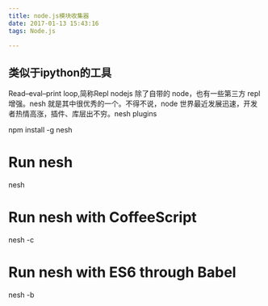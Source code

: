 ```yaml
---
title: node.js模块收集器
date: 2017-01-13 15:43:16
tags: Node.js

---
```


## 类似于ipython的工具

Read–eval–print loop,简称Repl
nodejs 除了自带的 node，也有一些第三方 repl 增强。nesh 就是其中很优秀的一个。不得不说，node 世界最近发展迅速，开发者热情高涨，插件、库层出不穷。nesh plugins

npm install -g nesh
# Run nesh
nesh
# Run nesh with CoffeeScript
nesh -c
# Run nesh with ES6 through Babel
nesh -b
